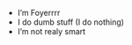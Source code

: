 - I’m Foyerrrr
- I do dumb stuff (I do nothing)
- I’m not realy smart

<!---
Foyerrrr/Foyerrrr is a ✨ special ✨ repository because its `README.md` (this file) appears on your GitHub profile.
You can click the Preview link to take a look at your changes.
--->
